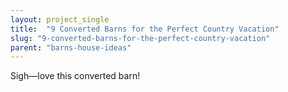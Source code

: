 ```yaml
---
layout: project_single
title:  "9 Converted Barns for the Perfect Country Vacation"
slug: "9-converted-barns-for-the-perfect-country-vacation"
parent: "barns-house-ideas"
---
```

Sigh—love this converted barn!